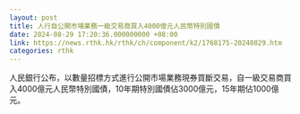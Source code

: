 ```yaml
---
layout: post
title: 人行自公開市場業務一級交易商買入4000億元人民幣特別國債
date: 2024-08-29 17:20:36.000000000 +08:00
link: https://news.rthk.hk/rthk/ch/component/k2/1768175-20240829.htm
categories: rthk
---
```


人民銀行公布，以數量招標方式進行公開市場業務現券買斷交易，自一級交易商買入4000億元人民幣特別國債，10年期特別國債佔3000億元，15年期佔1000億元。
